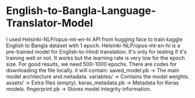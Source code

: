 ﻿# English-to-Bangla-Language-Translator-Model
I used Helsinki-NLP/opus-mt-en-hi API from hugging face to train kaggle English to Bangla dataset with 1 epoch. Helsinki-NLP/opus-mt-en-hi is a pre-trained model for English-to-Hindi translation. It's only for testing if it's training well or not. It works but the learning rate is very low for the epoch size. For good results, we need 500-1000 epochs. There are codes for downloading the file locally. it will contain:
saved_model.pb → The main model architecture and metadata.
variables/ → Contains the model weights.
assets/ → Extra files (empty).
keras_metadata.pb → Metadata for Keras models.
fingerprint.pb → Stores model integrity information.
